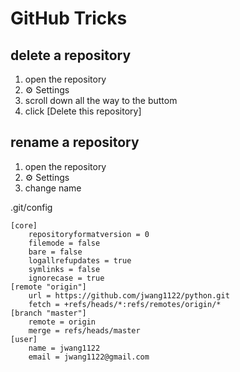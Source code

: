<h1>GitHub Tricks</h1>

## delete a repository
1. open the repository
2. ⚙️ Settings
3. scroll down all the way to the buttom
4. click [Delete this repository]

## rename a repository
1. open the repository
2. ⚙️ Settings
3. change name

.git/config

```
[core]
	repositoryformatversion = 0
	filemode = false
	bare = false
	logallrefupdates = true
	symlinks = false
	ignorecase = true
[remote "origin"]
	url = https://github.com/jwang1122/python.git
	fetch = +refs/heads/*:refs/remotes/origin/*
[branch "master"]
	remote = origin
	merge = refs/heads/master
[user]
	name = jwang1122
	email = jwang1122@gmail.com
```
